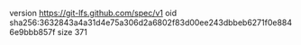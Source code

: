 version https://git-lfs.github.com/spec/v1
oid sha256:3632843a4a31d4e75a306d2a6802f83d00ee243dbbeb6271f0e8846e9bbb857f
size 371
